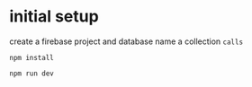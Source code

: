 # initial setup

create a firebase project and database
name a collection ```calls```

```
npm install

npm run dev
```